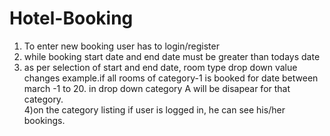 # Hotel-Booking
1) To enter new booking user has to login/register
2) while booking start date and end date must be greater than todays date
3) as per selection of start and end date, room type drop down value changes example.if all rooms of category-1 is booked for date between march -1 to 20. in drop down category A will be disapear for that category.   	
4)on the category listing if user is logged in, he can see his/her bookings.